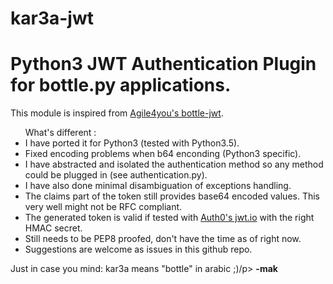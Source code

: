 # kar3a-jwt
<h1>Python3 JWT Authentication Plugin for bottle.py applications.</h1>

<p>This module is inspired from <a href="https://github.com/agile4you/bottle-jwt/">Agile4you's bottle-jwt</a>.</p>
<ul> What's different :
    <li>I have ported it for Python3 (tested with Python3.5).</li>
    <li>Fixed encoding problems when b64 enconding (Python3 specific).</li>
    <li>I have abstracted and isolated the authentication method so any method could be plugged in (see authentication.py).</li>
    <li>I have also done minimal disambiguation of exceptions handling.</li>
    <li>The claims part of the token still provides base64 encoded values. This very well might not be RFC compliant.</li>
    <li>The generated token is valid if tested with <a href="https://jwt.io/">Auth0's jwt.io</a>  with the right HMAC secret.</li>
    <li>Still needs to be PEP8 proofed, don't have the time as of right now.</li>
    <li>Suggestions are welcome as issues in this github repo.</li>
</ul>
<p>Just in case you mind: kar3a means "bottle" in arabic ;)/p>
<b>-mak</b>
